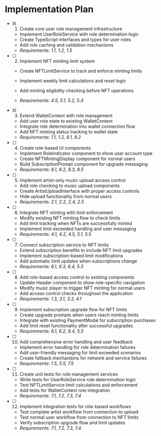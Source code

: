 # Implementation Plan

- [x] 1. Create core user role management infrastructure


  - Implement UserRoleService with role determination logic
  - Create TypeScript interfaces and types for user roles
  - Add role caching and validation mechanisms
  - _Requirements: 1.1, 1.2, 1.5_


- [ ] 2. Implement NFT minting limit system
  - Create NFTLimitService to track and enforce minting limits
  - Implement weekly limit calculations and reset logic
  - Add minting eligibility checking before NFT operations



  - _Requirements: 4.5, 5.1, 5.2, 5.4_

- [x] 3. Extend WalletContext with role management


  - Add user role state to existing WalletContext
  - Integrate role determination into wallet connection flow
  - Add NFT minting status tracking to wallet state
  - _Requirements: 1.1, 1.2, 8.1, 8.2_




- [ ] 4. Create role-based UI components
  - Implement RoleIndicator component to show user account type
  - Create NFTMintingDisplay component for normal users
  - Build SubscriptionPrompt component for upgrade messaging
  - _Requirements: 8.1, 8.2, 8.3, 8.5_

- [ ] 5. Implement artist-only music upload access control
  - Add role checking to music upload components
  - Create ArtistUploadInterface with proper access controls
  - Hide upload functionality from normal users
  - _Requirements: 2.1, 2.2, 2.4, 2.5_

- [ ] 6. Integrate NFT minting with limit enforcement
  - Modify existing NFT minting flow to check limits
  - Add limit tracking when NFTs are successfully minted
  - Implement limit exceeded handling and user messaging
  - _Requirements: 4.1, 4.2, 4.5, 5.1, 5.5_

- [ ] 7. Connect subscription service to NFT limits
  - Extend subscription benefits to include NFT limit upgrades
  - Implement subscription-based limit modifications
  - Add automatic limit updates when subscriptions change
  - _Requirements: 6.1, 6.3, 6.4, 5.3_

- [ ] 8. Add role-based access control to existing components
  - Update Header component to show role-specific navigation
  - Modify music player to trigger NFT minting for normal users
  - Add access control checks throughout the application
  - _Requirements: 1.3, 3.1, 3.3, 4.1_

- [ ] 9. Implement subscription upgrade flow for NFT limits
  - Create upgrade prompts when users reach minting limits
  - Integrate with existing PaymentModal for subscription purchases
  - Add limit reset functionality after successful upgrades
  - _Requirements: 6.1, 6.2, 6.4, 5.5_

- [ ] 10. Add comprehensive error handling and user feedback
  - Implement error handling for role determination failures
  - Add user-friendly messaging for limit exceeded scenarios
  - Create fallback mechanisms for network and service failures
  - _Requirements: 1.5, 5.5, 7.5_

- [ ] 11. Create unit tests for role management services
  - Write tests for UserRoleService role determination logic
  - Test NFTLimitService limit calculations and enforcement
  - Add tests for WalletContext role integration
  - _Requirements: 7.1, 7.2, 7.3, 7.4_

- [ ] 12. Implement integration tests for role-based workflows
  - Test complete artist workflow from connection to upload
  - Test normal user workflow from connection to NFT limits
  - Verify subscription upgrade flow and limit updates
  - _Requirements: 7.1, 7.2, 7.3, 7.4_